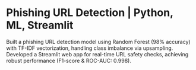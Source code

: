 <h1> Phishing URL Detection | Python, ML, Streamlit </h1> 
Built a phishing URL detection model using Random Forest (98% accuracy) with TF-IDF vectorization, handling class imbalance via upsampling.
Developed a Streamlit web app for real-time URL safety checks, achieving robust performance (F1-score & ROC-AUC: 0.998).
